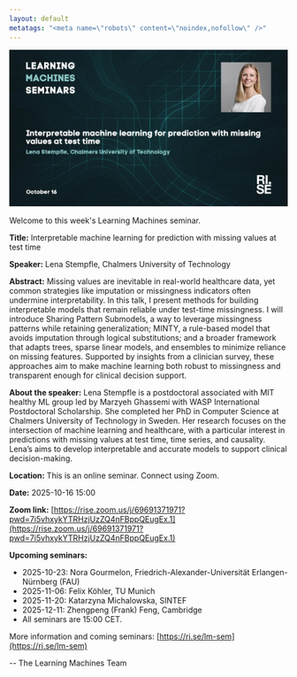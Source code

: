 ```yaml
---
layout: default
metatags: "<meta name=\"robots\" content=\"noindex,nofollow\" />"
---
```

<img src="/lm/2025-10-16-youtube-thumbnail-lena-stempfle.jpg" />
 
Welcome to this week's Learning Machines seminar.

**Title:** Interpretable machine learning for prediction with missing values at test time

**Speaker:** Lena Stempfle, Chalmers University of Technology

**Abstract:** Missing values are inevitable in real-world healthcare data, yet common strategies like imputation or missingness indicators often undermine interpretability. In this talk, I present methods for building interpretable models that remain reliable under test-time missingness. I will introduce Sharing Pattern Submodels, a way to leverage missingness patterns while retaining generalization; MINTY, a rule-based model that avoids imputation through logical substitutions; and a broader framework that adapts trees, sparse linear models, and ensembles to minimize reliance on missing features. Supported by insights from a clinician survey, these approaches aim to make machine learning both robust to missingness and transparent enough for clinical decision support.

**About the speaker:** Lena Stempfle is a postdoctoral associated with MIT healthy ML group led by Marzyeh Ghassemi with WASP International Postdoctoral Scholarship. She completed her PhD in Computer Science at Chalmers University of Technology in Sweden. Her research focuses on the intersection of machine learning and healthcare, with a particular interest in predictions with missing values at test time, time series, and causality. Lena’s aims to develop interpretable and accurate models to support clinical decision-making.

**Location:** This is an online seminar. Connect using Zoom.

**Date:** 2025-10-16 15:00

**Zoom link:** [https://rise.zoom.us/j/69691371971?pwd=7i5vhxykYTRHzjUzZQ4nFBppQEugEx.1](https://rise.zoom.us/j/69691371971?pwd=7i5vhxykYTRHzjUzZQ4nFBppQEugEx.1)

**Upcoming seminars:**

* 2025-10-23: Nora Gourmelon, Friedrich-Alexander-Universität Erlangen-Nürnberg (FAU)
* 2025-11-06: Felix Köhler, TU Munich
* 2025-11-20: Katarzyna Michalowska, SINTEF
* 2025-12-11: Zhengpeng (Frank) Feng, Cambridge
* All seminars are 15:00 CET.

More information and coming seminars: [https://ri.se/lm-sem](https://ri.se/lm-sem)

-- The Learning Machines Team

